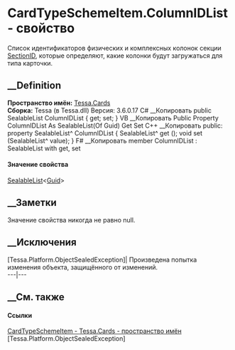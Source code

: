 # CardTypeSchemeItem.ColumnIDList - свойство
Список идентификаторов физических и комплексных колонок секции
[SectionID](P_Tessa_Cards_CardTypeSchemeItem_SectionID.htm), которые
определяют, какие колонки будут загружаться для типа карточки.
## __Definition
 **Пространство имён:** [Tessa.Cards](N_Tessa_Cards.htm)  
 **Сборка:** Tessa (в Tessa.dll) Версия: 3.6.0.17
C# __Копировать
     public SealableList<Guid> ColumnIDList { get; set; }
VB __Копировать
     Public Property ColumnIDList As SealableList(Of Guid)
    	Get
    	Set
C++ __Копировать
     public:
    property SealableList<Guid>^ ColumnIDList {
    	SealableList<Guid>^ get ();
    	void set (SealableList<Guid>^ value);
    }
F# __Копировать
     member ColumnIDList : SealableList<Guid> with get, set
#### Значение свойства
[SealableList](T_Tessa_Platform_Collections_SealableList_1.htm)<[Guid](https://learn.microsoft.com/dotnet/api/system.guid)>
##  __Заметки
Значение свойства никогда не равно null.
## __Исключения
[Tessa.Platform.ObjectSealedException]| Произведена попытка изменения объекта,
защищённого от изменений.  
---|---  
##  __См. также
#### Ссылки
[CardTypeSchemeItem - ](T_Tessa_Cards_CardTypeSchemeItem.htm)
[Tessa.Cards - пространство имён](N_Tessa_Cards.htm)
[Tessa.Platform.ObjectSealedException]
